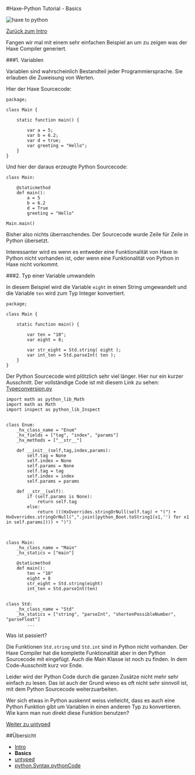 #Haxe-Python Tutorial - Basics

![haxe to python](https://i.imgsafe.org/e1a5de8b18.jpg)

[Zurück zum Intro]()

Fangen wir mal mit einem sehr einfachen Beispiel an um zu zeigen was der Haxe Compiler generiert.   

###1. Variablen

Variablen sind wahrscheinlich Bestandteil jeder Programmiersprache. Sie erlauben die Zuweisung von Werten.

Hier der Haxe Sourcecode:

    package;
    
    class Main {
    	
    	static function main() {
    		
    		var a = 5;
    		var b = 6.2;
    		var d = true;
    		var greeting = "Hello";
    	}
    }
                
Und hier der daraus erzeugte Python Sourcecode:    

    class Main:
    
    	@staticmethod
    	def main():
    		a = 5
    		b = 6.2
    		d = True
    		greeting = "Hello"
    
    Main.main()
    
Bisher also nichts überraschendes. Der Sourcecode wurde Zeile für Zeile in Python übersetzt.

Interessanter wird es wenn es entweder eine Funktionalität von Haxe in Python nicht vorhanden ist, oder wenn eine Funktionalität von Python in Haxe nicht vorkommt.

###2. Typ einer Variable umwandeln

In diesem Beispiel wird die Variable `eight` in einen String umgewandelt und die Variable `ten` wird zum Typ Integer konvertiert.

    package;
    
    class Main {
    
    	static function main() {
    		
    		var ten = "10";
    		var eight = 8;
    		
    		var str_eight = Std.string( eight );
    		var int_ten = Std.parseInt( ten );
    	}
    }
    
    
Der Python Sourcecode wird plötzlich sehr viel länger. Hier nur ein kurzer Ausschnitt. Der vollständige Code ist mit diesem Link zu sehen: [Typeconversion.py](https://github.com/ustutz/HaxePython_tutorial/blob/master/code/2_Type_conversion/bin/Typeconversion.py) 

    import math as python_lib_Math
    import math as Math
    import inspect as python_lib_Inspect
    
    
    class Enum:
    	_hx_class_name = "Enum"
    	_hx_fields = ["tag", "index", "params"]
    	_hx_methods = ["__str__"]
    
    	def __init__(self,tag,index,params):
    		self.tag = None
    		self.index = None
    		self.params = None
    		self.tag = tag
    		self.index = index
    		self.params = params
    
    	def __str__(self):
    		if (self.params is None):
    			return self.tag
    		else:
    			return (((HxOverrides.stringOrNull(self.tag) + "(") + HxOverrides.stringOrNull(",".join([python_Boot.toString1(x1,'') for x1 in self.params]))) + ")")
    
    
    
    class Main:
    	_hx_class_name = "Main"
    	_hx_statics = ["main"]
    
    	@staticmethod
    	def main():
    		ten = "10"
    		eight = 8
    		str_eight = Std.string(eight)
    		int_ten = Std.parseInt(ten)
    
    
    class Std:
    	_hx_class_name = "Std"
    	_hx_statics = ["string", "parseInt", "shortenPossibleNumber", "parseFloat"]
            ...

Was ist passiert?  

Die Funktionen `Std.string` und `Std.int` sind in Python nicht vorhanden. Der Haxe Compiler hat die komplette Funktionalität aber in den Python Sourcecode mit eingefügt. Auch die Main Klasse ist noch zu finden. In dem Code-Ausschnitt kurz vor Ende.

Leider wird der Python Code durch die ganzen Zusätze nicht mehr sehr einfach zu lesen. Das ist auch der Grund wieso es oft nicht sehr sinnvoll ist, mit dem Python Sourcecode weiterzuarbeiten.

Wer sich etwas in Python auskennt weiss vielleicht, dass es auch eine Python Funktion gibt um Variablen in einen anderen Typ zu konvertieren. Wie kann man nun direkt diese Funktion benutzen?

[Weiter zu untyped]()

        
##Übersicht

* [Intro]()
* **Basics**
* [untyped]()
* [python.Syntax.pythonCode]()
